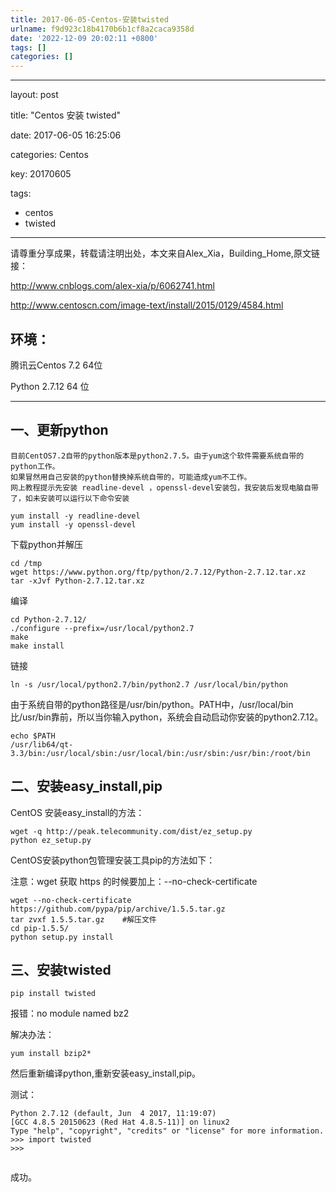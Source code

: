 ```yaml
---
title: 2017-06-05-Centos-安装twisted
urlname: f9d923c18b4170b6b1cf8a2caca9358d
date: '2022-12-09 20:02:11 +0800'
tags: []
categories: []
---
```


<hr />
<p>layout: post

title: "Centos 安装 twisted"

date: 2017-06-05 16:25:06

categories: Centos

key: 20170605

tags:</p>

<ul>
<li>centos</li>
<li>twisted</li>
</ul>
<hr />
<p>请尊重分享成果，转载请注明出处，本文来自Alex_Xia，Building_Home,原文链接：

<a href="http:_www.cnblogs.com_alex-xia_p_6062741" target="_blank">http://www.cnblogs.com/alex-xia/p/6062741.html</a>

<a href="http:_www.centoscn.com_image-text_install_2015_0129_4584" target="_blank">http://www.centoscn.com/image-text/install/2015/0129/4584.html</a></p>

<h2>环境：</h2>
<p>腾讯云Centos 7.2 64位

Python 2.7.12 64 位</p>

<hr />
<h2>一、更新python</h2>
<pre><code>目前CentOS7.2自带的python版本是python2.7.5。由于yum这个软件需要系统自带的python工作。
如果冒然用自己安装的python替换掉系统自带的，可能造成yum不工作。
网上教程提示先安装 readline-devel ，openssl-devel安装包，我安装后发现电脑自带了，如未安装可以运行以下命令安装
</code></pre>
<pre><code>yum install -y readline-devel
yum install -y openssl-devel
</code></pre>
<p>下载python并解压</p>
<pre><code>cd /tmp
wget https://www.python.org/ftp/python/2.7.12/Python-2.7.12.tar.xz
tar -xJvf Python-2.7.12.tar.xz
</code></pre>
<p>编译</p>
<pre><code>cd Python-2.7.12/
./configure --prefix=/usr/local/python2.7
make
make install
</code></pre>
<p>链接</p>
<pre><code>ln -s /usr/local/python2.7/bin/python2.7 /usr/local/bin/python
</code></pre>
<p>由于系统自带的python路径是/usr/bin/python。PATH中，/usr/local/bin比/usr/bin靠前，所以当你输入python，系统会自动启动你安装的python2.7.12。</p>
<pre><code>echo $PATH
/usr/lib64/qt-3.3/bin:/usr/local/sbin:/usr/local/bin:/usr/sbin:/usr/bin:/root/bin
</code></pre>
<h2>二、安装easy_install,pip</h2>
<p>CentOS 安装easy_install的方法：</p>
<pre><code>wget -q http://peak.telecommunity.com/dist/ez_setup.py
python ez_setup.py
</code></pre>
<p>CentOS安装python包管理安装工具pip的方法如下：

注意：wget 获取 https 的时候要加上：--no-check-certificate</p>

<pre><code>wget --no-check-certificate https://github.com/pypa/pip/archive/1.5.5.tar.gz
tar zvxf 1.5.5.tar.gz    #解压文件
cd pip-1.5.5/
python setup.py install
</code></pre>
<h2>三、安装twisted</h2>
<pre><code>pip install twisted 
</code></pre>
<p>报错：no module named bz2

解决办法：</p>

<pre><code>yum install bzip2*
</code></pre>
<p>然后重新编译python,重新安装easy_install,pip。

测试：</p>

<pre><code>Python 2.7.12 (default, Jun  4 2017, 11:19:07)
[GCC 4.8.5 20150623 (Red Hat 4.8.5-11)] on linux2
Type "help", "copyright", "credits" or "license" for more information.
>>> import twisted
>>>

</code></pre>
<p>成功。</p>
